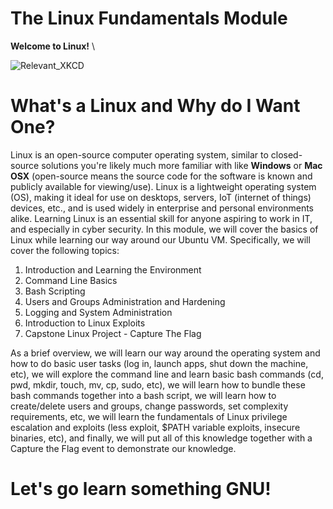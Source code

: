 # The Linux Fundamentals Module

<b>Welcome to Linux!</b> \

![Relevant_XKCD](https://www.cyberciti.biz/media/new/cms/2020/09/incident.png)

# What's a Linux and Why do I Want One?

Linux is an open-source computer operating system, similar to closed-source solutions you're likely much more familiar with 
like <b>Windows</b> or <b>Mac OSX</b> (open-source means the source code for the software is known and publicly available 
for viewing/use). Linux is a lightweight operating system (OS), making it ideal for use on desktops, servers, IoT (internet 
of things) devices, etc., and is used widely in enterprise and personal environments alike. Learning Linux is an essential 
skill for anyone aspiring to work in IT, and especially in cyber security. In this module, we will cover the basics of Linux 
while learning our way around our Ubuntu VM. Specifically, we will cover the following topics: 

1. Introduction and Learning the Environment
2. Command Line Basics
3. Bash Scripting
4. Users and Groups Administration and Hardening
5. Logging and System Administration
6. Introduction to Linux Exploits
7. Capstone Linux Project - Capture The Flag

As a brief overview, we will learn our way around the operating system and how to do basic user tasks (log in, launch apps, shut down 
the machine, etc), we will explore the command line and learn basic bash commands (cd, pwd, mkdir, touch, mv, cp, sudo, etc), 
we will learn how to bundle these bash commands together into a bash script, we will learn how to create/delete users and groups, 
change passwords, set complexity requirements, etc, we will learn the fundamentals of Linux privilege escalation and exploits (less 
exploit, $PATH variable exploits, insecure binaries, etc), and finally, we will put all of this knowledge together with a Capture the 
Flag event to demonstrate our knowledge. 

# Let's go learn something GNU!
